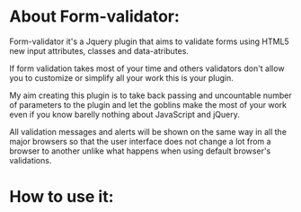 About Form-validator:
=====================

Form-validator it's a Jquery plugin that aims to validate forms using HTML5 new input attributes, classes and data-atributes.

If form validation takes most of your time and others validators don't allow you to customize or simplify all your work this is your plugin.

My aim creating this plugin is to take back passing and uncountable number of parameters to the plugin and let the goblins make the most of your work even if you know barelly nothing about JavaScript and jQuery.

All validation messages and alerts will be shown on the same way in all the major browsers so that the user interface does not change a lot from a browser to another unlike what happens when using default browser's validations.

How to use it:
==============
